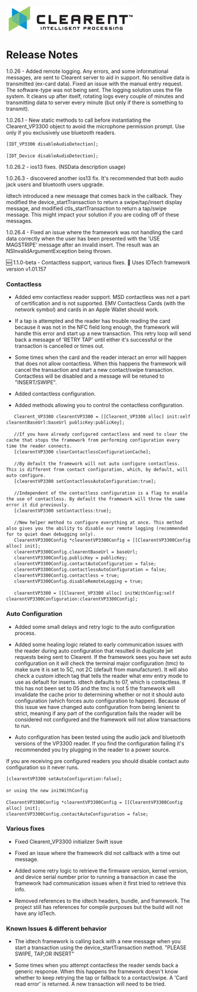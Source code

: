![Screenshot](clearent_logo.jpg)

# Release Notes

1.0.26 - Added remote logging. Any errors, and some informational messages, are sent to Clearent server to aid in support. No sensitive data is transmitted (ex-card data). Fixed an issue with the manual entry request. The software-type was not being sent. The logging solution uses the file system. It cleans up after itself, rotating logs every couple of minutes and transmitting data to server every minute (but only if there is something to transmit).

1.0.26.1 - New static methods to call before instantiating the Clearent_VP3300 object to avoid the microphone permission prompt. Use only if you exclusively use bluetooth readers.

```smalltalk
[IDT_VP3300 disableAudioDetection];

[IDT_Device disableAudioDetection];
```

1.0.26.2 - ios13 fixes. (NSData description usage)

1.0.26.3 - discovered another ios13 fix. It's recommended that both audio jack users and bluetooth users upgrade.

Idtech introduced a new message that comes back in the callback. They modified the device_startTransaction to return a swipe/tap/insert display message, and modified ctls_startTransaction to return a tap/swipe message. This might impact your solution if you are coding off of these messages.

1.0.26.4 - Fixed an issue where the framework was not handling the card data correctly when the user has been presented with the 'USE MAGSTRIPE' message after an invalid insert. The result was an NSInvalidArgumentException being thrown.

:new: 1.1.0-beta - Contactless support, various fixes. :eyes: Uses IDTech framework version v1.01.157

### Contactless ###

* Added emv contactless reader support. MSD contactless was not a part of certification and is not supported. EMV Contactless Cards (with the network symbol) and cards in an Apple Wallet should work.

* If a tap is attempted and the reader has trouble reading the card because it was not in the NFC field long enough, the framework will handle this error and start up a new transaction. This retry loop will send back a message of 'RETRY TAP' until either it's successful or the transaction is cancelled or times out.

* Some times when the card and the reader interact an error will happen that does not allow contactless. When this happens the framework will cancel the transaction and start a new contact/swipe transaction. Contactless will be disabled and a message will be retuned to "INSERT/SWIPE".

* Added contactless configuration.

* Added methods allowing you to control the contactless configuration.

```smalltalk
   Clearent_VP3300 clearentVP3300 = [[Clearent_VP3300 alloc] init:self  clearentBaseUrl:baseUrl publicKey:publicKey];

   //If you have already configured contactless and need to clear the cache that stops the framework from performing configuration every time the reader connects.
   [clearentVP3300 clearContactlessConfigurationCache];

   //By default the framework will not auto configure contactless. This is different from contact configuration, which, by default, will auto configure.
   [clearentVP3300 setContactlessAutoConfiguration:true];

   //Independent of the contactless configuration is a flag to enable the use of contactless. By default the framework will throw the same error it did previously.
   [clearentVP3300 setContactless:true];

   //New helper method to configure everything at once. This method also gives you the ability to disable our remote logging (recommended for to quiet down debugging only).
   ClearentVP3300Config *clearentVP3300Config = [[ClearentVP3300Config alloc] init];
   clearentVP3300Config.clearentBaseUrl = baseUrl;
   clearentVP3300Config.publicKey = publicKey;
   clearentVP3300Config.contactAutoConfiguration = false;
   clearentVP3300Config.contactlessAutoConfiguration = false;
   clearentVP3300Config.contactless = true;
   clearentVP3300Config.disableRemoteLogging = true;

   clearentVP3300 = [[Clearent_VP3300 alloc] initWithConfig:self  clearentVP3300Configuration:clearentVP3300Config];
```

### Auto Configuration ###

* Added some small delays and retry logic to the auto configuration process.

* Added some healing logic related to early communication issues with the reader during auto configuration that resulted in duplicate jwt requests being sent to Clearent. If the framework sees you have set auto configuration on it will
check the terminal major configuration (tmc) to make sure it is set to 5C, not 2C (default from manufacturer). It will also check a custom idtech tag that tells the reader what emv entry mode to use as default for inserts.
idtech defaults to 07, which is contactless. If this has not been set to 05 and the tmc is not 5 the framework will invalidate the cache prior to determining whether or not it should auto configuration (which forces auto configuration to happen). Because of this issue we have changed auto configuration from being lenient to strict, meaning if any part of the configuration fails the reader will be considered not configured and the framework will not allow transactions to run.

* Auto configuration has been tested using the audio jack and bluetooth versions of the VP3300 reader. If you find the configuration failing it's recommended you try plugging in the reader to a power source.


If you are receiving pre configured readers you should disable contact auto configuration so it never runs.

```smalltalk
[clearentVP3300 setAutoConfiguration:false];

or using the new initWithConfig

ClearentVP3300Config *clearentVP3300Config = [[ClearentVP3300Config alloc] init];
clearentVP3300Config.contactAutoConfiguration = false;
```

### Various fixes ###

* Fixed Clearent_VP3300 initializer Swift issue

* Fixed an issue where the framework did not callback with a time out message.

* Added some retry logic to retrieve the firmware version, kernel version, and device serial number prior to running a transaction in case the framework had communication issues when it first tried to retrieve this info.

* Removed references to the idtech headers, bundle, and framework. The project still has references for compile purposes but the build will not have any IdTech.

### Known Issues & different behavior ###

* The idtech framework is calling back with a new message when you start a transaction using the device_startTransaction method. "PLEASE SWIPE, TAP,OR INSERT"

* Some times when you attempt contactless the reader sends back a generic response. When this happens the framework doesn't know whether to keep retrying the tap or fallback to a contact/swipe.
A 'Card read error' is returned. A new transaction will need to be tried.
